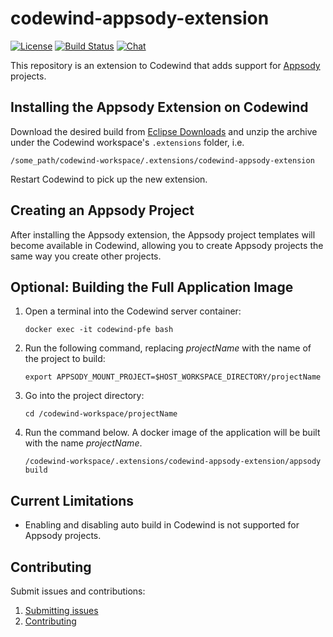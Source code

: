# codewind-appsody-extension

[![License](https://img.shields.io/badge/License-EPL%202.0-red.svg?label=license&logo=eclipse)](https://www.eclipse.org/legal/epl-2.0/)
[![Build Status](https://ci.eclipse.org/codewind/buildStatus/icon?job=Codewind%2Fcodewind-appsody-extension%2Fmaster)](https://ci.eclipse.org/codewind/job/Codewind/job/codewind-appsody-extension/job/master/)
[![Chat](https://img.shields.io/static/v1.svg?label=chat&message=mattermost&color=145dbf)](https://mattermost.eclipse.org/eclipse/channels/eclipse-codewind)

This repository is an extension to Codewind that adds support for [Appsody](https://appsody.dev) projects.

## Installing the Appsody Extension on Codewind

Download the desired build from [Eclipse Downloads](https://archive.eclipse.org/codewind/codewind-appsody-extension/) and unzip the archive under the Codewind workspace's `.extensions` folder, i.e.

`/some_path/codewind-workspace/.extensions/codewind-appsody-extension`

Restart Codewind to pick up the new extension.

## Creating an Appsody Project

After installing the Appsody extension, the Appsody project templates will become available in Codewind, allowing you to create Appsody projects the same way you create other projects.

## Optional: Building the Full Application Image

1. Open a terminal into the Codewind server container:

   `docker exec -it codewind-pfe bash`
   
2. Run the following command, replacing *projectName* with the name of the project to build:

   `export APPSODY_MOUNT_PROJECT=$HOST_WORKSPACE_DIRECTORY/projectName`

3. Go into the project directory:

   `cd /codewind-workspace/projectName`
   
4. Run the command below. A docker image of the application will be built with the name *projectName*.

   `/codewind-workspace/.extensions/codewind-appsody-extension/appsody build`

## Current Limitations

- Enabling and disabling auto build in Codewind is not supported for Appsody projects.

## Contributing

Submit issues and contributions:

1. [Submitting issues](https://github.com/eclipse/codewind/issues)
2. [Contributing](CONTRIBUTING.md)

